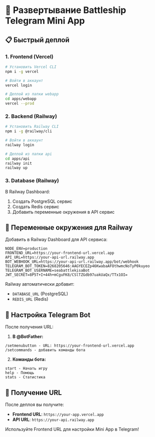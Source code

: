 # 🚀 Развертывание Battleship Telegram Mini App

## 📋 Быстрый деплой

### 1. **Frontend (Vercel)**

```bash
# Установить Vercel CLI
npm i -g vercel

# Войти в аккаунт
vercel login

# Деплой из папки webapp
cd apps/webapp
vercel --prod
```

### 2. **Backend (Railway)**

```bash
# Установить Railway CLI
npm i -g @railway/cli

# Войти в аккаунт
railway login

# Деплой из папки api
cd apps/api
railway init
railway up
```

### 3. **Database (Railway)**

В Railway Dashboard:
1. Создать PostgreSQL сервис
2. Создать Redis сервис
3. Добавить переменные окружения в API сервис

## 🔧 Переменные окружения для Railway

Добавить в Railway Dashboard для API сервиса:

```env
NODE_ENV=production
FRONTEND_URL=https://your-frontend-url.vercel.app
API_URL=https://your-api-url.railway.app
BOT_WEBHOOK_URL=https://your-api-url.railway.app/bot/webhook
TELEGRAM_BOT_TOKEN=8268205646:AAGYECEZp46KwabaAFOthwmcNoTyP0kuyeo
TELEGRAM_BOT_USERNAME=seabattlekisaBot
JWT_SECRET=8P5T+I+44h+mCguFK8/CSlTZGdb97uakUaQx/TTx1OI=
```

Railway автоматически добавит:
- `DATABASE_URL` (PostgreSQL)
- `REDIS_URL` (Redis)

## 📱 Настройка Telegram Bot

После получения URL:

1. **В @BotFather:**
```
/setmenubutton - URL: https://your-frontend-url.vercel.app
/setcommands - добавить команды бота
```

2. **Команды бота:**
```
start - Начать игру
help - Помощь
stats - Статистика
```

## 🔗 Получение URL

После деплоя вы получите:
- **Frontend URL**: `https://your-app.vercel.app`
- **API URL**: `https://your-api.railway.app`

Используйте Frontend URL для настройки Mini App в Telegram!
